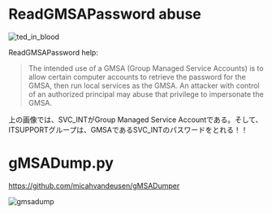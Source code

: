 # ReadGMSAPassword abuse
![ted_in_blood](https://user-images.githubusercontent.com/85237728/158108616-9fefaa43-d8f1-45dc-ab0e-81198a546b4b.png)

ReadGMSAPassword help:
> The intended use of a GMSA (Group Managed Service Accounts) is to allow certain computer accounts to retrieve the password for the GMSA, then run local services as the GMSA. 
> An attacker with control of an authorized principal may abuse that privilege to impersonate the GMSA.

上の画像では、SVC_INTがGroup Managed Service Accountである。そして、ITSUPPORTグループは、GMSAであるSVC_INTのパスワードをとれる！！

# gMSADump.py

https://github.com/micahvandeusen/gMSADumper

![gmsadump](https://user-images.githubusercontent.com/85237728/158111017-d5ad67c1-505b-4b50-b1b4-659e42402ef0.png)


